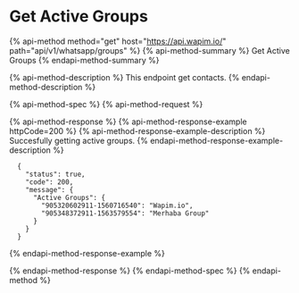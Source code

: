 # Get Active Groups

{% api-method method="get" host="https://api.wapim.io/" path="api/v1/whatsapp/groups" %}
{% api-method-summary %}
Get Active Groups
{% endapi-method-summary %}

{% api-method-description %}
This endpoint get contacts.
{% endapi-method-description %}

{% api-method-spec %}
{% api-method-request %}

{% api-method-response %}
{% api-method-response-example httpCode=200 %}
{% api-method-response-example-description %}
Succesfully getting active groups.
{% endapi-method-response-example-description %}

```text
  {
    "status": true,
    "code": 200,
    "message": {
      "Active Groups": {
        "905320602911-1560716540": "Wapim.io",
        "905348372911-1563579554": "Merhaba Group"
      }
    }
  }
```
{% endapi-method-response-example %}
<!---
{% api-method-response-example httpCode=400 %}
{% api-method-response-example-description %}
Please read qr code.
{% endapi-method-response-example-description %}

```text
{
   "status":false,
   "code":400,
   "message":"Bad Request",
   "error":{
      "Must be logged in"
   }
}
```
{% endapi-method-response-example %}
-->
{% endapi-method-response %}
{% endapi-method-spec %}
{% endapi-method %}

